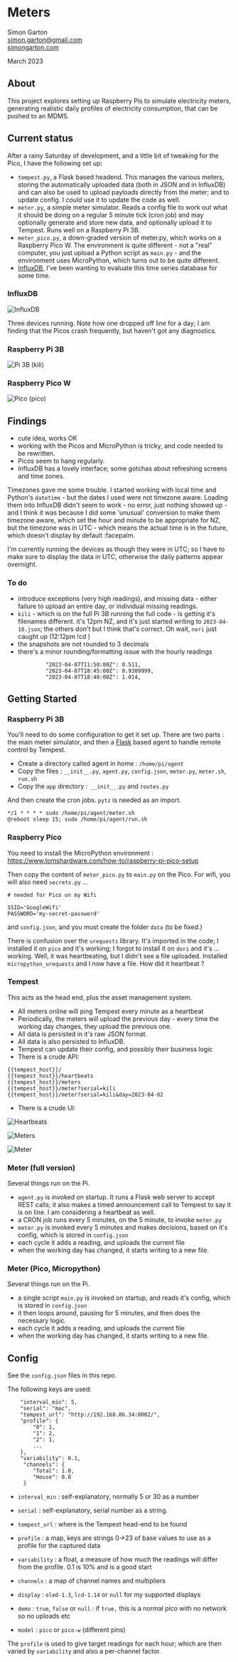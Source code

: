 # Meters

Simon Garton  
simon.garton@gmail.com  
[simongarton.com](https://simongarton.com)  

March 2023

## About

This project explores setting up Raspberry Pis to simulate electricity meters, generating realistic daily
profiles of electricity consumption, that can be pushed to an MDMS.

## Current status

After a rainy Saturday of development, and a little bit of tweaking for the Pico, I have the following set up:

- `tempest.py`, a Flask based headend. This manages the various meters, storing the automatically uploaded data (both in JSON and in InfluxDB) and can also be used to upload payloads directly from the meter; and to update config. I _could_ use it to update the code as well.
- `meter.py`, a simple meter simulator. Reads a config file to work out what it should be doing on a regular 5 minute tick (cron job) and may optionally generate and store new data, and optionally upload it to Tempest. Runs well on a Raspberry Pi 3B.
- `meter_pico.py`, a down-graded version of meter.py, which works on a Raspberry Pico W. The environment is quite different - not a "real" computer, you just upload a Python script as `main.py` - and the environment uses MicroPython, which turns out to be quite different.
- [InfluxDB](https://www.influxdata.com/), I've been wanting to evaluate this time series database for some time.

### InfluxDB

![InfluxDB](images/influx_db.png)

Three devices running. Note how one dropped off line for a day; I am finding that the Picos crash frequently, but haven't got
any diagnostics.

### Raspberry Pi 3B

![Pi 3B (kili)](images/kili.jpg)

### Raspberry Pico W

![Pico (pico)](images/picos.jpg)

## Findings

- cute idea, works OK
- working with the Picos and MicroPython is tricky, and code needed to be rewritten.
- Picos seem to hang regularly.
- InfluxDB has a lovely interface; some gotchas about refreshing screens and time zones.

Timezones gave me some trouble. I started working with local time and Python's `datetime` - but the dates I used were not
timezone aware. Loading them into InfluxDB didn't seem to work - no error, just nothing showed up - and I think it was because
I did some 'unusual' conversion to make them timezone aware, which set the hour and minute to be appropriate for NZ, but the timezone was in UTC - which means the actual time is in the future, which doesn't display by default :facepalm.


I'm currently running the devices as though they were in UTC; so I have to make sure to display the data in UTC, otherwise the daily
patterns appear overnight.


### To do

- introduce exceptions (very high readings), and missing data - either failure to upload an entire day, or individual missing readings.
- `kili` - which is on the full Pi 3B running the full code - is getting it's filenames different. it's 12pm NZ, and it's just started writing to `2023-04-10.json`; the others don't but I think that's correct. Oh wait, `nori` just caught up (12:12pm !cd )
- the snapshots are not rounded to 3 decimals
- there's a minor rounding/formatting issue with the hourly readings

```
            "2023-04-07T11:50:00Z": 0.511,
            "2023-04-07T18:45:00Z": 0.9309999,
            "2023-04-07T18:40:00Z": 1.014,
```            

## Getting Started

### Raspberry Pi 3B

You'll need to do some configuration to get it set up. There are two parts : the main meter simulator,
and then a [Flask](https://flask.palletsprojects.com/en/2.2.x/) based agent to handle remote control by Tempest.

- Create a directory called agent in home : `/home/pi/agent`
- Copy the files : `__init__.py`, `agent.py`, `config.json`, `meter.py`, `meter.sh`, `run.sh`
- Copy the `app` directory :` __init__.py` and `routes.py`

And then create the cron jobs. `pytz` is needed as an import.

```
*/1 * * * * sudo /home/pi/agent/meter.sh
@reboot sleep 15; sudo /home/pi/agent/run.sh
```

### Raspberry Pico

You need to install the MicroPython environment : https://www.tomshardware.com/how-to/raspberry-pi-pico-setup

Then copy the content of `meter_pico.py` to `main.py` on the Pico. For wifi, you will also need `secrets.py` ...

```
# needed for Pico on my Wifi

SSID='GoogleWifi'
PASSWORD='my-secret-password'
```

and `config.json`, and you must create the folder `data` (to be fixed.)

There is confusion over the `urequests` library. It's imported in the code; I installed it on `pico` and it's working; 
I forgot to install it on `dori` and it's ... working. Well, it was heartbeating, but I didn't see a file uploaded.
Installed `micropython_urequests` and I now have a file. How did it heartbeat ?

### Tempest

This acts as the head end, plus the asset management system.

- All meters online will ping Tempest every minute as a heartbeat
- Periodically, the meters will upload the previous day - every time the working day changes, they upload the previous one.
- All data is persisted in it's raw JSON format.
- All data is also persisted to InfluxDB.
- Tempest can update their config, and possibly their business logic
- There is a crude API:

```
{{tempest_host}}/
{{tempest_host}}/heartbeats
{{tempest_host}}/meters
{{tempest_host}}/meter?serial=kili
{{tempest_host}}/meter?serial=kili&day=2023-04-02
```

- There is a crude UI:

![Heartbeats](images/heartbeats.png)

![Meters](images/meters.png)

![Meter](images/meter.png)


### Meter (full version)

Several things run on the Pi.

- `agent.py` is invoked on startup. It runs a Flask web server to accept REST calls; it also makes a timed
announcement call to Tempest to say it is on line. I am considering a heartbeat as well.
- a CRON job runs every 5 minutes, on the 5 minute, to invoke `meter.py`
- `meter.py` is invoked every 5 minutes and makes decisions, based on it's config, which is stored in `config.json`
- each cycle it adds a reading, and uploads the current file
- when the working day has changed, it starts writing to a new file.

### Meter (Pico, Micropython)

Several things run on the Pi.

- a single script `main.py` is invoked on startup, and reads it's config, which is stored in `config.json`
- it then loops around, pausing for 5 minutes, and then does the necessary logic.
- each cycle it adds a reading, and uploads the current file
- when the working day has changed, it starts writing to a new file.

## Config

See the `config.json` files in this repo.

The following keys are used:

```
    "interval_min": 5,
    "serial": "mac",
    "tempest_url": "http://192.168.86.34:8002/",
    "profile": {
        "0": 1,
        "1": 2,
        "2": 1,
        ...
    },
    "variability": 0.1,
     "channels": {
        "Total": 1.0,
        "House": 0.8
     }
```

- `interval_min` : self-explanatory, normally 5 or 30 as a number
- `serial` : self-explanatory, serial number as a string.
- `tempest_url` : where is the Tempest head-end to be found
- `profile` : a map, keys are strings 0->23 of base values to use as a profile for the captured data
- `variability` : a float, a measure of how much the readings will differ from the profile. 0.1 is 10% and is a good start
- `channels` : a map of channel names and multipliers


- `display` : `oled-1.3`, `lcd-1.14` or `null` for my supported displays
- `demo` : `true`, `false` or `null` : if `true,` this is a normal pico with no network so no uploads etc
- `model` : `pico` or `pico-w` (different pins)


The `profile` is used to give target readings for each hour; which are then varied by `variability` and also a per-channel factor.